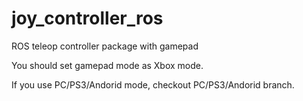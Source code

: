 # joy_controller_ros
ROS teleop controller package with gamepad

You should set gamepad mode as Xbox mode.

If you use PC/PS3/Andorid mode, checkout PC/PS3/Andorid branch.
